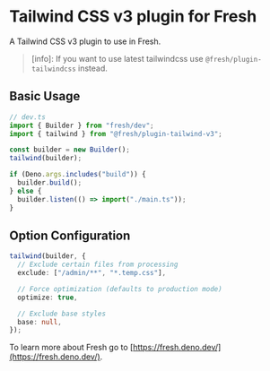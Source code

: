 # Tailwind CSS v3 plugin for Fresh

A Tailwind CSS v3 plugin to use in Fresh.

> [info]: If you want to use latest tailwindcss use `@fresh/plugin-tailwindcss`
> instead.

## Basic Usage

```ts
// dev.ts
import { Builder } from "fresh/dev";
import { tailwind } from "@fresh/plugin-tailwind-v3";

const builder = new Builder();
tailwind(builder);

if (Deno.args.includes("build")) {
  builder.build();
} else {
  builder.listen(() => import("./main.ts"));
}
```

## Option Configuration

```ts
tailwind(builder, {
  // Exclude certain files from processing
  exclude: ["/admin/**", "*.temp.css"],

  // Force optimization (defaults to production mode)
  optimize: true,

  // Exclude base styles
  base: null,
});
```

To learn more about Fresh go to
[https://fresh.deno.dev/](https://fresh.deno.dev/).
